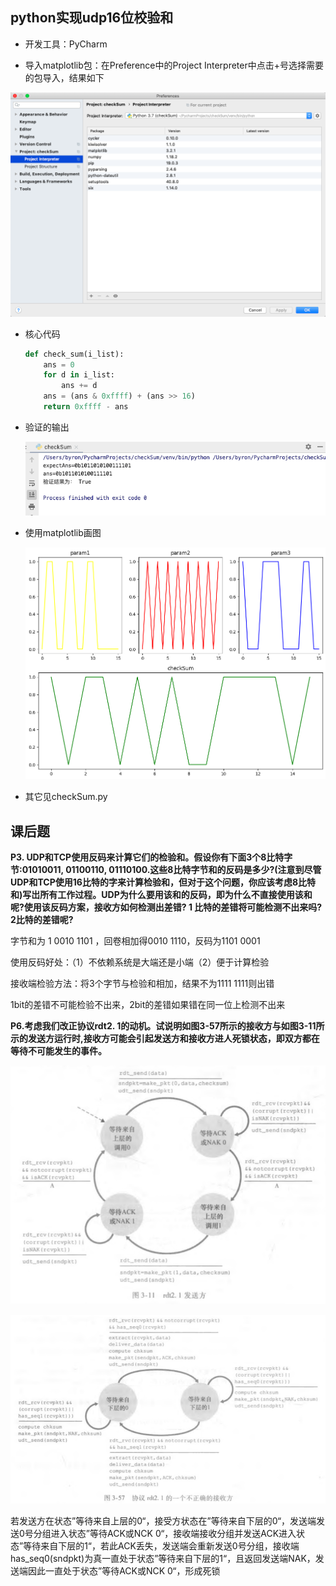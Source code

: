 

## python实现udp16位校验和

* 开发工具：PyCharm

* 导入matplotlib包：在Preference中的Project Interpreter中点击+号选择需要的包导入，结果如下

![importPackage](importPackage.png)

* 核心代码

  ```python
  def check_sum(i_list):
      ans = 0
      for d in i_list:
          ans += d
      ans = (ans & 0xffff) + (ans >> 16)
      return 0xffff - ans
  ```

* 验证的输出

  ![out](out.png)

* 使用matplotlib画图

  ![checkSum](checkSum.png)

* 其它见checkSum.py



## 课后题

**P3. UDP和TCP使用反码来计算它们的检验和。假设你有下面3个8比特字节:01010011, 01100110, 01110100.这些8比特字节和的反码是多少?(注意到尽管UDP和TCP使用16比特的字来计算检验和，但对于这个问题，你应该考虑8比特和)写岀所有工作过程。UDP为什么要用该和的反码，即为什么不直接使用该和呢?使用该反码方案，接收方如何检测出差错? 1 比特的差错将可能检测不出来吗? 2比特的差错呢?**  

字节和为 1 0010 1101 ，回卷相加得0010 1110，反码为1101 0001

使用反码好处：（1）不依赖系统是大端还是小端（2）便于计算检验

接收端检验方法：将3个字节与检验和相加，结果不为1111 1111则出错

1bit的差错不可能检验不出来，2bit的差错如果错在同一位上检测不出来



**P6.考虑我们改正协议rdt2. 1的动机。试说明如图3-57所示的接收方与如图3-11所示的发送方运行时,接收方可能会引起发送方和接收方进人死锁状态，即双方都在等待不可能发生的事件。**

![3-11](3-11.png)

![3-57](3-57.png)

若发送方在状态”等待来自上层的0“，接受方状态在”等待来自下层的0“，发送端发送0号分组进入状态”等待ACK或NCK 0“，接收端接收分组并发送ACK进入状态”等待来自下层的1“，若此ACK丢失，发送端会重新发送0号分组，接收端has_seq0(sndpkt)为真一直处于状态”等待来自下层的1“，且返回发送端NAK，发送端因此一直处于状态”等待ACK或NCK 0“，形成死锁